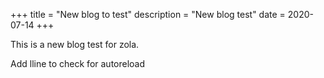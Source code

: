 +++
title = "New blog to test"
description = "New blog test"
date = 2020-07-14
+++


This is a new blog test for zola.

Add lline to check for autoreload
